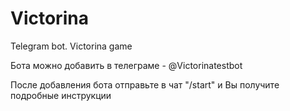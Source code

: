 # Victorina
Telegram bot. Victorina game

Бота можно добавить в телеграме - @Victorinatestbot

После добавления бота отправьте в чат "/start" и Вы получите подробные инструкции
